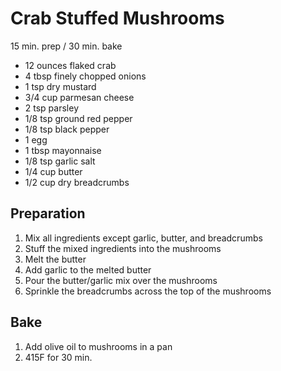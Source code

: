 # Crab Stuffed Mushrooms

15 min. prep / 30 min. bake

* 12 ounces flaked crab
* 4 tbsp finely chopped onions
* 1 tsp dry mustard
* 3/4 cup parmesan cheese
* 2 tsp parsley
* 1/8 tsp ground red pepper
* 1/8 tsp black pepper
* 1 egg
* 1 tbsp mayonnaise
* 1/8 tsp garlic salt
* 1/4 cup butter
* 1/2 cup dry breadcrumbs

## Preparation

1. Mix all ingredients except garlic, butter, and breadcrumbs
2. Stuff the mixed ingredients into the mushrooms
3. Melt the butter
4. Add garlic to the melted butter
5. Pour the butter/garlic mix over the mushrooms
6. Sprinkle the breadcrumbs across the top of the mushrooms

## Bake

1. Add olive oil to mushrooms in a pan
2. 415F for 30 min.

